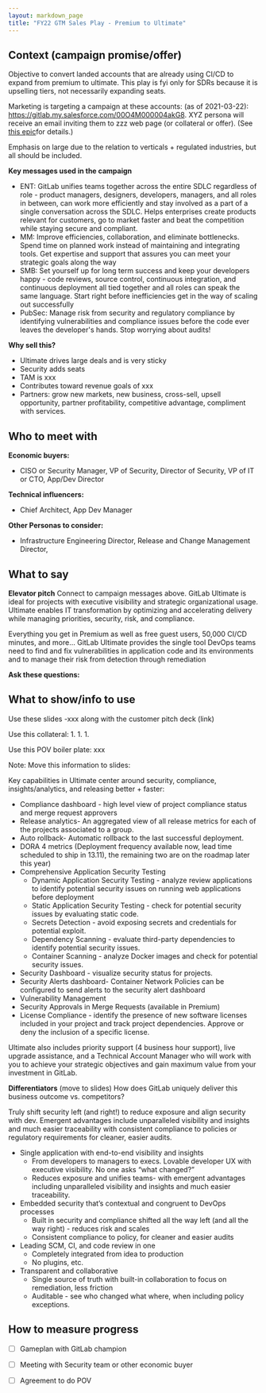 ```yaml
---
layout: markdown_page
title: "FY22 GTM Sales Play - Premium to Ultimate"
---
```

## Context (campaign promise/offer) 

Objective to convert landed accounts that are already using CI/CD to expand from premium to ultimate. This play is fyi only for SDRs because it is upselling tiers, not necessarily expanding seats.

Marketing is targeting a campaign at these accounts: (as of 2021-03-22): https://gitlab.my.salesforce.com/00O4M000004akG8. XYZ persona will receive an email inviting them to zzz web page (or collateral or offer). (See [this epic](https://gitlab.com/groups/gitlab-com/marketing/-/epics/1901)for details.)

Emphasis on large due to the relation to verticals + regulated industries, but all should be included.

**Key messages used in the campaign**

* ENT: GitLab unifies teams together across the entire SDLC regardless of role - product managers, designers, developers, managers, and all roles in between, can work more efficiently and stay involved as a part of a single conversation across the SDLC. Helps enterprises create products relevant for customers, go to market faster and beat the competition while staying secure and compliant. 
* MM: Improve efficiencies, collaboration, and eliminate bottlenecks. Spend time on planned work instead of maintaining and integrating tools. Get expertise and support that assures you can meet your strategic goals along the way
* SMB: Set yourself up for long term success and keep your developers happy - code reviews, source control, continuous integration, and continuous deployment all tied together and all roles can speak the same language. Start right before inefficiencies get in the way of scaling out successfully
* PubSec:  Manage risk from security and regulatory compliance by identifying vulnerabilities and compliance issues before the code ever leaves the developer's hands. Stop worrying about audits!

**Why sell this?**
* Ultimate drives large deals and is very sticky
* Security adds seats
* TAM is xxx
* Contributes toward revenue goals of xxx 
* Partners: grow new markets, new business, cross-sell, upsell opportunity, partner profitability, competitive advantage, compliment with services.


## Who to meet with 

**Economic buyers:**  
* CISO or Security Manager, VP of Security, Director of Security, VP of IT or CTO, App/Dev Director

**Technical influencers:**  
* Chief Architect, App Dev Manager

**Other Personas to consider:**   
* Infrastructure Engineering Director, Release and Change Management Director, 



## What to say 

**Elevator pitch** 
Connect to campaign messages above. GitLab Ultimate is ideal for projects with executive visibility and strategic organizational usage. Ultimate enables IT transformation by optimizing and accelerating delivery while managing priorities, security, risk, and compliance. 

Everything you get in Premium as well as free guest users, 50,000 CI/CD minutes, and more…
GitLab Ultimate provides the single tool DevOps teams need to find and fix vulnerabilities in application code and its environments and to manage their risk from detection through remediation


**Ask these questions:**

## What to show/info to use

Use these slides -xxx along with the customer pitch deck (link)

Use this collateral:
1. 
1. 
1. 

Use this POV boiler plate: xxx

Note: Move this information to slides: 

Key capabilities in Ultimate center around security, compliance, insights/analytics, and releasing better + faster: 
* Compliance dashboard - high level view of project compliance status and merge request approvers
* Release analytics- An aggregated view of all release metrics for each of the projects associated to a group.
* Auto rollback- Automatic rollback to the last successful deployment.
* DORA 4 metrics (Deployment frequency available now, lead time scheduled to ship in 13.11), the remaining two are on the roadmap later this year)
* Comprehensive Application Security Testing 
   * Dynamic Application Security Testing - analyze review applications to identify potential security issues on running web applications before deployment
   * Static Application Security Testing - check for potential security issues by evaluating static code.
   * Secrets Detection - avoid exposing secrets and credentials for potential exploit.
   * Dependency Scanning - evaluate third-party dependencies to identify potential security issues.
   * Container Scanning - analyze Docker images and check for potential security issues.
* Security Dashboard - visualize security status for projects.
* Security Alerts dashboard- Container Network Policies can be configured to send alerts to the security alert dashboard
* Vulnerability Management
* Security Approvals in Merge Requests (available in Premium)
* License Compliance - identify the presence of new software licenses included in your project and track project dependencies. Approve or deny the inclusion of a specific license.

Ultimate also includes priority support (4 business hour support), live upgrade assistance, and a Technical Account Manager who will work with you to achieve your strategic objectives and gain maximum value from your investment in GitLab.

**Differentiators** (move to slides) 
How does GitLab uniquely deliver this business outcome vs. competitors? 

Truly shift security left (and right!) to reduce exposure and align security with dev. Emergent advantages include unparalleled visibility and insights and much easier traceability with consistent compliance to policies or regulatory requirements for cleaner, easier audits. 
* Single application with end-to-end visibility and insights
   * From developers to managers to execs. Lovable developer UX with executive visibility. No one asks “what changed?”
   * Reduces exposure and unifies teams- with emergent advantages including unparalleled visibility and insights and much easier traceability.
* Embedded security that’s contextual and congruent to DevOps processes
   * Built in security and compliance shifted all the way left (and all the way right) - reduces risk and scales
   * Consistent compliance to policy, for cleaner and easier audits 
* Leading SCM, CI, and code review in one
   * Completely integrated from idea to production
   * No plugins, etc.
* Transparent and collaborative
   * Single source of truth with built-in collaboration to focus on remediation, less friction
   * Auditable - see who changed what where, when including policy exceptions.



## How to measure progress

- [ ] Gameplan with GitLab champion
- [ ] Meeting with Security team or other economic buyer
- [ ] Agreement to do POV

